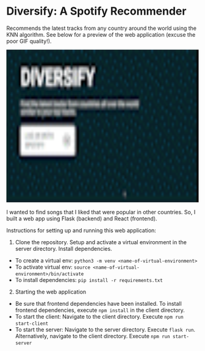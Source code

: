 # Diversify: A Spotify Recommender

Recommends the latest tracks from any country around the world using the KNN algorithm. See below for a preview of the web application (excuse the poor GIF quality!).

<img src="./spotify-recommender.gif" width="1000vw" height="400vh"/>

I wanted to find songs that I liked that were popular in other countries. So, I built a web app using Flask (backend) and React (frontend). 

Instructions for setting up and running this web application:

1. Clone the repository. Setup and activate a virtual environment in the server directory. Install dependencies.

  * To create a virtual env: ```python3 -m venv <name-of-virtual-environment>```
  * To activate virtual env: ```source <name-of-virtual-environment>/bin/activate```
  * To install dependencies: ```pip install -r requirements.txt```

2. Starting the web application

  * Be sure that frontend dependencies have been installed. To install frontend dependencies, execute ```npm install``` in the client directory.
  * To start the client: Navigate to the client directory. Execute ```npm run start-client```
  * To start the server: Navigate to the server directory. Execute ```flask run```. Alternatively, navigate to the client directory. Execute ```npm run start-server```
